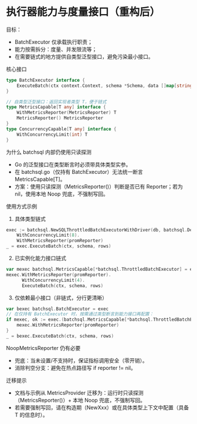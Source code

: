 # 执行器能力与度量接口（重构后）

目标：
- BatchExecutor 仅承载执行职责；
- 能力按需拆分：度量、并发限流等；
- 在需要链式的地方提供自类型泛型接口，避免污染最小接口。

核心接口
```go
type BatchExecutor interface {
    ExecuteBatch(ctx context.Context, schema *Schema, data []map[string]any) error
}

// 自类型泛型接口：返回实现者类型 T，便于链式
type MetricsCapable[T any] interface {
    WithMetricsReporter(MetricsReporter) T
    MetricsReporter() MetricsReporter
}
type ConcurrencyCapable[T any] interface {
    WithConcurrencyLimit(int) T
}
```

为什么 batchsql 内部仍使用只读探测
- Go 的泛型接口在类型断言时必须带具体类型实参。
- 在 batchsql.go（仅持有 BatchExecutor）无法统一断言 MetricsCapable[T]。
- 方案：使用只读探测（MetricsReporter()）判断是否已有 Reporter；若为 nil，使用本地 Noop 兜底，不强制写回。

使用方式示例
1) 具体类型链式
```go
exec := batchsql.NewSQLThrottledBatchExecutorWithDriver(db, batchsql.DefaultMySQLDriver).
    WithConcurrencyLimit(8).
    WithMetricsReporter(promReporter)
_ = exec.ExecuteBatch(ctx, schema, rows)
```

2) 已实例化能力接口链式
```go
var mexec batchsql.MetricsCapable[*batchsql.ThrottledBatchExecutor] = exec
mexec.WithMetricsReporter(promReporter).
      WithConcurrencyLimit(4).
      ExecuteBatch(ctx, schema, rows)
```

3) 仅依赖最小接口（非链式，分行更清晰）
```go
var bexec batchsql.BatchExecutor = exec
// 在仅持有 BatchExecutor 时，按需通过类型断言到能力接口再配置：
if mexec, ok := exec.(batchsql.MetricsCapable[*batchsql.ThrottledBatchExecutor]); ok {
    mexec.WithMetricsReporter(promReporter)
}
_ = bexec.ExecuteBatch(ctx, schema, rows)
```

NoopMetricsReporter 仍有必要
- 兜底：当未设置/不支持时，保证指标调用安全（零开销）。
- 消除判空分支：避免在热点路径写 if reporter != nil。

迁移提示
- 文档与示例从 MetricsProvider 迁移为：运行时只读探测（MetricsReporter()）+ 本地 Noop 兜底，不强制写回。
- 若需要强制写回，请在构造期（NewXxx）或在具体类型上下文中配置（具备 T 的信息时）。